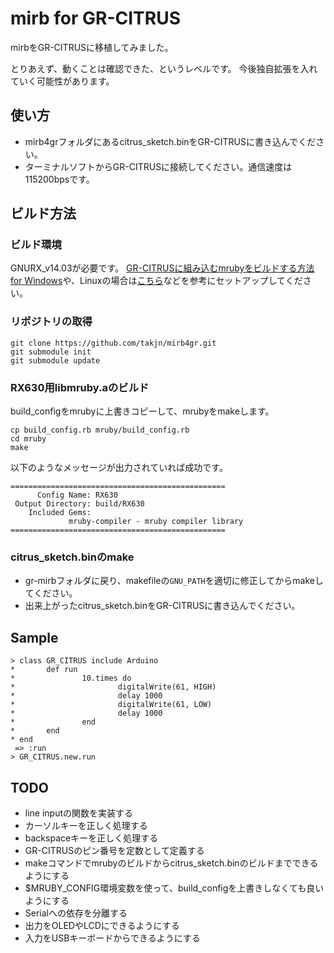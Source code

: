 # mirb for GR-CITRUS
mirbをGR-CITRUSに移植してみました。

とりあえず、動くことは確認できた、というレベルです。
今後独自拡張を入れていく可能性があります。

## 使い方
* mirb4grフォルダにあるcitrus_sketch.binをGR-CITRUSに書き込んでください。
* ターミナルソフトからGR-CITRUSに接続してください。通信速度は115200bpsです。

## ビルド方法
### ビルド環境
GNURX_v14.03が必要です。
[GR-CITRUSに組み込むmrubyをビルドする方法 for Windows](http://qiita.com/takjn/items/42fa8ad0c61a8840a9c2)や、Linuxの場合は[こちら](http://japan.renesasrulz.com/gr_user_forum_japanese/f/gr-citrus/3447/x64-ubuntu)などを参考にセットアップしてください。

### リポジトリの取得
```
git clone https://github.com/takjn/mirb4gr.git
git submodule init
git submodule update
```

### RX630用libmruby.aのビルド
build_configをmrubyに上書きコピーして、mrubyをmakeします。

```
cp build_config.rb mruby/build_config.rb
cd mruby
make
```

以下のようなメッセージが出力されていれば成功です。

```
================================================
      Config Name: RX630
 Output Directory: build/RX630
    Included Gems:
             mruby-compiler - mruby compiler library
================================================
```

### citrus_sketch.binのmake
- gr-mirbフォルダに戻り、makefileの``GNU_PATH``を適切に修正してからmakeしてください。
- 出来上がったcitrus_sketch.binをGR-CITRUSに書き込んでください。

## Sample
```
> class GR_CITRUS include Arduino
*       def run
*               10.times do
*                       digitalWrite(61, HIGH)
*                       delay 1000
*                       digitalWrite(61, LOW)
*                       delay 1000
*               end
*       end
* end
 => :run
> GR_CITRUS.new.run
```

## TODO
- line inputの関数を実装する
- カーソルキーを正しく処理する
- backspaceキーを正しく処理する
- GR-CITRUSのピン番号を定数として定義する
- makeコマンドでmrubyのビルドからcitrus_sketch.binのビルドまでできるようにする
- $MRUBY_CONFIG環境変数を使って、build_configを上書きしなくても良いようにする
- Serialへの依存を分離する
- 出力をOLEDやLCDにできるようにする
- 入力をUSBキーボードからできるようにする
